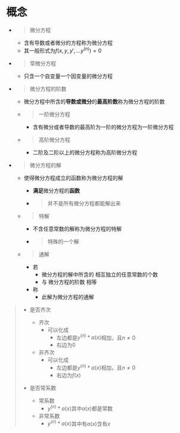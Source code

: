 # 概念



+ > 微分方程

  + 含有导数或者微分的方程称为微分方程
  + 其一般形式为$f(x,y,y',...y^{(n)})=0$

+ > 常微分方程

  + 只含一个自变量一个因变量的微分方程

+ > 微分方程的阶数

  + 微分方程中所含的**导数或微分**的**最高阶数**称为微分方程的阶数

  + > 一阶微分方程

    + 含有微分或者导数的最高阶为一阶的微分方程为一阶微分方程

  + > 高阶微分方程

    + 二阶及二阶以上的微分方程称为高阶微分方程

+ > 微分方程的解

  + 使得微分方程成立的函数称为微分方程的解

    + **满足**微分方程的**函数**

    + > 并不是所有微分方程都能解出来

  + > 特解

    + 不含任意常数的解称为微分方程的特解

    + > 特殊的一个解

  + > 通解
  
    + 若
      + 微分方程的解中所含的   相互独立的任意常数的个数
      + 与 微分方程的阶数 相等
    + 称
      + 此解为微分方程的通解

> + 是否齐次
>   + 齐次
>     + 可以化成
>       + 左边都是$y^{(n)}*a(x)$相加，且$n\neq 0$
>       + 右边为$0$
>   + 非齐次
>     + 可以化成
>       + 左边都是$y^{(n)}*a(x)$相加，且$n\neq 0$
>       + 右边为$f(x)$
>
> + 是否常系数
>   + 常系数
>     + $y^{(n)}*a(x)$其中$a(x)$都是常数
>   + 非常系数
>     + $y^{(n)}*a(x)$其中有$a(x)$含有$x$















